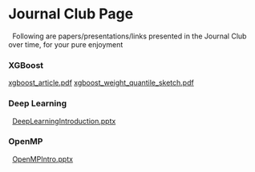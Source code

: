 # Journal Club Page
 
Following are papers/presentations/links presented in the Journal Club over time, for your pure enjoyment
 
### XGBoost
[xgboost_article.pdf](../attachments/5537821/5537823.pdf)
[xgboost_weight_quantile_sketch.pdf](../attachments/5537821/5537824.pdf)
 
 
### Deep Learning
 
[DeepLearningIntroduction.pptx](../attachments/5537821/5537820.pptx)
 
### OpenMP
 
[OpenMPIntro.pptx](../attachments/5537821/5537831.pptx)
